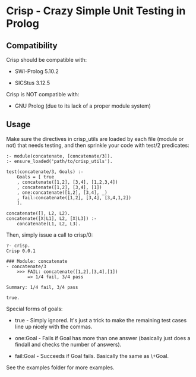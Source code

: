 # Crisp - Crazy Simple Unit Testing in Prolog

## Compatibility

Crisp should be compatible with:

 *	SWI-Prolog 5.10.2

 *	SICStus 3.12.5

Crisp is NOT compatible with:

 *	GNU Prolog (due to its lack of a proper module system)

## Usage

Make sure the directives in crisp_utils are loaded by each file (module or not) that needs testing, and then sprinkle your code with test/2 predicates:

	:- module(concatenate, [concatenate/3]).
	:- ensure_loaded('path/to/crisp_utils').

	test(concatenate/3, Goals) :-
		Goals = [ true
		, concatenate([1,2], [3,4], [1,2,3,4])
		, concatenate([1,2], [3,4], [1])
		, one:concatenate([1,2], [3,4], _)
		, fail:concatenate([1,2], [3,4], [3,4,1,2])
		].

	concatenate([], L2, L2).
	concatenate([X|L1], L2, [X|L3]) :-
	    concatenate(L1, L2, L3).

Then, simply issue a call to crisp/0:

	?- crisp.
	Crisp 0.0.1

	### Module: concatenate
	- concatenate/3
	    >>> FAIL: concatenate([1,2],[3,4],[1])
	        => 1/4 fail, 3/4 pass

	Summary: 1/4 fail, 3/4 pass

	true.

Special forms of goals:

*	true - Simply ignored. It's just a trick to make the remaining test cases line up nicely with the commas.

*	one:Goal - Fails if Goal has more than one answer (basically just does a findall and checks the number of answers).

*	fail:Goal - Succeeds if Goal fails. Basically the same as \\+Goal.

See the examples folder for more examples.
